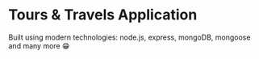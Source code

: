 # Tours & Travels Application

Built using modern technologies: node.js, express, mongoDB, mongoose and many more 😁
